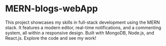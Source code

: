 # MERN-blogs-webApp
This project showcases my skills in full-stack development using the MERN stack. It features a modern editor, real-time notifications, and a commenting system, all within a responsive design. Built with MongoDB, Node.js, and React.js. Explore the code and see my work!
